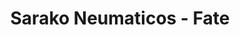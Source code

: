 ---
title: "Sarako Neumaticos - Fate"
url: /san-fernando-del-valle-de-catamarca/sarako-neumaticos-fate/
shop: neumáticos
---